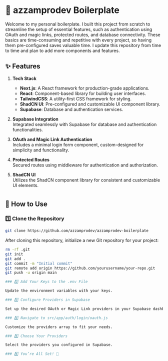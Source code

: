 # 🚀 azzamprodev Boilerplate

Welcome to my personal boilerplate. I built this project from scratch to streamline the setup of essential features, such as authentication using OAuth and magic links, protected routes, and database connectivity. These basics are time-consuming and repetitive with every project, so having them pre-configured saves valuable time. I update this repository from time to time and plan to add more components and features.

## ✨ Features

1. **Tech Stack**

   - **Next.js**: A React framework for production-grade applications.
   - **React**: Component-based library for building user interfaces.
   - **TailwindCSS**: A utility-first CSS framework for styling.
   - **ShadCN UI**: Pre-configured and customizable UI component library.
   - **Supabase**: Database and authentication services.

2. **Supabase Integration**  
   Integrated seamlessly with Supabase for database and authentication functionalities.

3. **OAuth and Magic Link Authentication**  
   Includes a minimal login form component, custom-designed for simplicity and functionality.

4. **Protected Routes**  
   Secured routes using middleware for authentication and authorization.

5. **ShadCN UI**  
   Utilizes the ShadCN component library for consistent and customizable UI elements.

#

## 📖 How to Use

### 1️⃣ Clone the Repository

```bash
git clone https://github.com/azzamprodev/azzamprodev-boilerplate
```

After cloning this repository, initialize a new Git repository for your project:

```bash
rm -rf .git
git init
git add .
git commit -m "Initial commit"
git remote add origin https://github.com/yourusername/your-repo.git
git push -u origin main

### 2️⃣ Add Your Keys to the .env File

Update the environment variables with your keys.

### 3️⃣ Configure Providers in Supabase

Set up the desired OAuth or Magic Link providers in your Supabase dashboard.

### 4️⃣ Navigate to src/app/auth/login/oauth.js

Customize the providers array to fit your needs.

### 5️⃣ Choose Your Providers

Select the providers you configured in Supabase.

### 6️⃣ You’re All Set! 🎉
```
